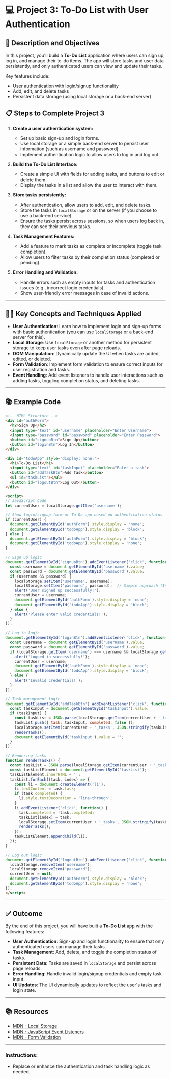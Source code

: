 # 💻 Project 3: To-Do List with User Authentication

## 🎯 Description and Objectives

In this project, you'll build a **To-Do List** application where users can sign up, log in, and manage their to-do items. The app will store tasks and user data persistently, and only authenticated users can view and update their tasks.

Key features include:
- User authentication with login/signup functionality
- Add, edit, and delete tasks
- Persistent data storage (using local storage or a back-end server)

## 📋 Steps to Complete Project 3

1. **Create a user authentication system:**
   - Set up basic sign-up and login forms.
   - Use local storage or a simple back-end server to persist user information (such as username and password).
   - Implement authentication logic to allow users to log in and log out.

2. **Build the To-Do List Interface:**
   - Create a simple UI with fields for adding tasks, and buttons to edit or delete them.
   - Display the tasks in a list and allow the user to interact with them.

3. **Store tasks persistently:**
   - After authentication, allow users to add, edit, and delete tasks.
   - Store the tasks in `localStorage` or on the server (if you choose to use a back-end service).
   - Ensure the tasks persist across sessions, so when users log back in, they can see their previous tasks.

4. **Task Management Features:**
   - Add a feature to mark tasks as complete or incomplete (toggle task completion).
   - Allow users to filter tasks by their completion status (completed or pending).

5. **Error Handling and Validation:**
   - Handle errors such as empty inputs for tasks and authentication issues (e.g., incorrect login credentials).
   - Show user-friendly error messages in case of invalid actions.

---

## 🧑‍💻 Key Concepts and Techniques Applied

- **User Authentication**: Learn how to implement login and sign-up forms with basic authentication (you can use `localStorage` or a back-end server for this).
- **Local Storage**: Use `localStorage` or another method for persistent storage to keep user tasks even after page reloads.
- **DOM Manipulation**: Dynamically update the UI when tasks are added, edited, or deleted.
- **Form Validation**: Implement form validation to ensure correct inputs for user registration and tasks.
- **Event Handling**: Add event listeners to handle user interactions such as adding tasks, toggling completion status, and deleting tasks.

---

## 📚 Example Code

```html
<!-- HTML Structure -->
<div id="authForm">
  <h2>Sign Up</h2>
  <input type="text" id="username" placeholder="Enter Username">
  <input type="password" id="password" placeholder="Enter Password">
  <button id="signupBtn">Sign Up</button>
  <button id="loginBtn">Log In</button>
</div>

<div id="todoApp" style="display: none;">
  <h1>To-Do List</h1>
  <input type="text" id="taskInput" placeholder="Enter a task">
  <button id="addTaskBtn">Add Task</button>
  <ul id="taskList"></ul>
  <button id="logoutBtn">Log Out</button>
</div>

<script>
// JavaScript Code
let currentUser = localStorage.getItem('username');

// Show login/signup form or To-Do app based on authentication status
if (currentUser) {
  document.getElementById('authForm').style.display = 'none';
  document.getElementById('todoApp').style.display = 'block';
} else {
  document.getElementById('authForm').style.display = 'block';
  document.getElementById('todoApp').style.display = 'none';
}

// Sign up logic
document.getElementById('signupBtn').addEventListener('click', function() {
  const username = document.getElementById('username').value;
  const password = document.getElementById('password').value;
  if (username && password) {
    localStorage.setItem('username', username);
    localStorage.setItem('password', password);  // Simple approach (In production, use encryption)
    alert('User signed up successfully!');
    currentUser = username;
    document.getElementById('authForm').style.display = 'none';
    document.getElementById('todoApp').style.display = 'block';
  } else {
    alert('Please enter valid credentials!');
  }
});

// Log in logic
document.getElementById('loginBtn').addEventListener('click', function() {
  const username = document.getElementById('username').value;
  const password = document.getElementById('password').value;
  if (localStorage.getItem('username') === username && localStorage.getItem('password') === password) {
    alert('Logged in successfully!');
    currentUser = username;
    document.getElementById('authForm').style.display = 'none';
    document.getElementById('todoApp').style.display = 'block';
  } else {
    alert('Invalid credentials!');
  }
});

// Task management logic
document.getElementById('addTaskBtn').addEventListener('click', function() {
  const taskInput = document.getElementById('taskInput').value;
  if (taskInput) {
    const taskList = JSON.parse(localStorage.getItem(currentUser + '_tasks')) || [];
    taskList.push({ task: taskInput, completed: false });
    localStorage.setItem(currentUser + '_tasks', JSON.stringify(taskList));
    renderTasks();
    document.getElementById('taskInput').value = '';
  }
});

// Rendering tasks
function renderTasks() {
  const taskList = JSON.parse(localStorage.getItem(currentUser + '_tasks')) || [];
  const taskListElement = document.getElementById('taskList');
  taskListElement.innerHTML = '';
  taskList.forEach((task, index) => {
    const li = document.createElement('li');
    li.textContent = task.task;
    if (task.completed) {
      li.style.textDecoration = 'line-through';
    }
    li.addEventListener('click', function() {
      task.completed = !task.completed;
      taskList[index] = task;
      localStorage.setItem(currentUser + '_tasks', JSON.stringify(taskList));
      renderTasks();
    });
    taskListElement.appendChild(li);
  });
}

// Log out logic
document.getElementById('logoutBtn').addEventListener('click', function() {
  localStorage.removeItem('username');
  localStorage.removeItem('password');
  currentUser = null;
  document.getElementById('authForm').style.display = 'block';
  document.getElementById('todoApp').style.display = 'none';
});
</script>
```

---

## ✅ Outcome

By the end of this project, you will have built a **To-Do List** app with the following features:
- **User Authentication**: Sign-up and login functionality to ensure that only authenticated users can manage their tasks.
- **Task Management**: Add, delete, and toggle the completion status of tasks.
- **Persistent Data**: Tasks are saved in `localStorage` and persist across page reloads.
- **Error Handling**: Handle invalid login/signup credentials and empty task input.
- **UI Updates**: The UI dynamically updates to reflect the user's tasks and login state.

---

## 📚 Resources

- [MDN - Local Storage](https://developer.mozilla.org/en-US/docs/Web/API/Window/localStorage)
- [MDN - JavaScript Event Listeners](https://developer.mozilla.org/en-US/docs/Web/API/EventTarget/addEventListener)
- [MDN - Form Validation](https://developer.mozilla.org/en-US/docs/Learn/Forms/Form_validation)

---

### Instructions:
- Replace or enhance the authentication and task handling logic as needed.